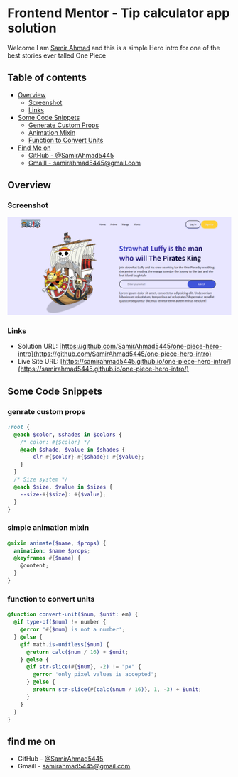 # Frontend Mentor - Tip calculator app solution

Welcome I am [Samir Ahmad](samirahmad5445@gmail.com) and this is a simple Hero intro for one of the best stories ever talled One Piece

## Table of contents

- [Overview](#overview)
  - [Screenshot](#screenshot)
  - [Links](#links)
- [Some Code Snippets](#some-code-snippets)
  - [Generate Custom Props](#genrate-custom-props)
  - [Animation Mixin](#simple-animation-mixin)
  - [Function to Convert Units](#function-to-convert-units)
- [Find Me on](#find-me-on)
  - [GitHub - @SamirAhmad5445](https://github.com/SamirAhmad5445)
  - [Gmaill - samirahmad5445@gmail.com](samirahmad5445@gmail.com)

## Overview

### Screenshot

![tip-calculator-app](./images/Screenshot.png)

### Links

- Solution URL: [https://github.com/SamirAhmad5445/one-piece-hero-intro](https://github.com/SamirAhmad5445/one-piece-hero-intro)
- Live Site URL: [https://samirahmad5445.github.io/one-piece-hero-intro/](https://samirahmad5445.github.io/one-piece-hero-intro/)

## Some Code Snippets

### genrate custom props

```scss
:root {
  @each $color, $shades in $colors {
    /* color: #{$color} */
    @each $shade, $value in $shades {
      --clr-#{$color}-#{$shade}: #{$value};
    }
  }
  /* Size system */
  @each $size, $value in $sizes {
    --size-#{$size}: #{$value};
  }
}
```

### simple animation mixin

```scss
@mixin animate($name, $props) {
  animation: $name $props;
  @keyframes #{$name} {
    @content;
  }
}
```

### function to convert units

```scss
@function convert-unit($num, $unit: em) {
  @if type-of($num) != number {
    @error '#{$num} is not a number';
  } @else {
    @if math.is-unitless($num) {
      @return calc($num / 16) + $unit;
    } @else {
      @if str-slice(#{$num}, -2) != "px" {
        @error 'only pixel values is accepted';
      } @else {
        @return str-slice(#{calc($num / 16)}, 1, -3) + $unit;
      }
    }
  }
}
```

## find me on

- GitHub - [@SamirAhmad5445](https://github.com/SamirAhmad5445)
- Gmaill - [samirahmad5445@gmail.com](samirahmad5445@gmail.com)
